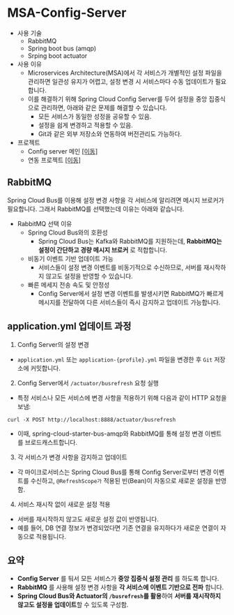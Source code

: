 # MSA-Config-Server
- 사용 기술
  - RabbitMQ
  - Spring boot bus (amqp)
  - Srping boot actuator
- 사용 이유
  - Microservices Architecture(MSA)에서 각 서비스가 개별적인 설정 파일을 관리하면 일관성 유지가 어렵고, 설정 변경 시 서비스마다 수동 업데이트가 필요합니다.
  - 이를 해결하기 위해 Spring Cloud Config Server를 두어 설정을 중앙 집중식으로 관리하면, 아래와 같은 문제를 해결할 수 있습니다.
    - 모든 서비스가 동일한 성정을 공유할 수 있음.
    - 설정을 쉽게 변경하고 적용할 수 있음.
    - Git과 같은 외부 저장소와 연동하여 버전관리도 가능하다.
- 프로젝트
  - Config server 메인 [[이동]](https://github.com/malvr00/MSA/blob/master/lab1/config-service/src/main/resources/application.yml)
  - 연동 프로젝트 [[이동]](https://github.com/malvr00/MSA/blob/master/lab1/user-service/src/main/resources/bootstrap.yml)

## RabbitMQ
Spring Cloud Bus를 이용해 설정 변경 사항을 각 서비스에 알리려면 메시지 브로커가 필요합니다. 그래서 RabbitMQ를 선택했는데 이유는 아래와 같습니다.
- RabbitMQ 선택 이유
  - Spring Cloud Bus와의 호환성
    - Spring Cloud Bus는 Kafka와 RabbitMQ를 지원하는데, **RabbitMQ는 설정이 간단하고 경량 메시지 브로커** 로 적합합니다.
  - 비동기 이벤트 기반 업데이트 가능
    - 서비스들이 설정 변경 이벤트를 비동기적으로 수신하므로, 서버를 재시작하지 않고도 설정을 반영할 수 있습니다.
  - 빠른 메세지 전송 속도 및 안정성
    - Config Server에서 설정 변경 이벤트를 발생시키면 RabbitMQ가 빠르게 메시지를 전달하여 다른 서비스들이 즉시 감지하고 업데이트 가능합니다.

## application.yml 업데이트 과정
1. Config Server의 설정 변경
  - `application.yml` 또는 `application-{profile}.yml` 파일을 변경한 후 `Git` 저장소에 커밋합니다.
2. Config Server에서 `/actuator/busrefresh` 요청 실행
  - 특정 서비스나 모든 서비스에 변경 사항을 적용하기 위해 다음과 같이 HTTP 요청을 보냄:
  ```
  curl -X POST http://localhost:8888/actuator/busrefresh
  ```
  - 이때, spring-cloud-starter-bus-amqp와 RabbitMQ를 통해 설정 변경 이벤트를 브로드캐스트합니다.
3. 각 서비스가 변경 사항을 감지하고 업데이트
  - 각 마이크로서비스는 Spring Cloud Bus를 통해 Config Server로부터 변경 이벤트를 수신하고, `@RefreshScope가` 적용된 빈(Bean)이 자동으로 새로운 설정을 반영함.
4. 서비스 재시작 없이 새로운 설정 적용
  - 서버를 재시작하지 않고도 새로운 설정 값이 반영됩니다.
  - 예를 들어, DB 연결 정보가 변경되었다면 기존 연결을 유지하다가 새로운 연결이 자동으로 적용됩니다.
  
## 요약
- **Config Server** 를 둬서 모든 서비스가 **중앙 집중식 설정 관리** 를 하도록 합니다.
- **RabbitMQ** 를 사용해 설정 변경 사항을 **각 서비스에 이벤트 기반으로 전파** 합니다.
- **Spring Cloud Bus와 Actuator의 `/busrefresh`를 활용**하여 **서버를 재시작하지 않고도 설정을 업데이트**할 수 있도록 구성함.
